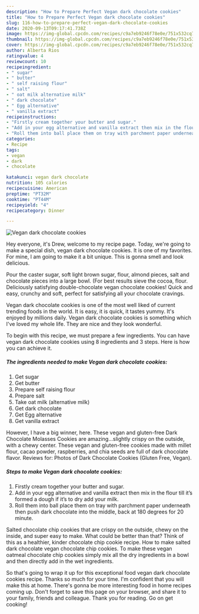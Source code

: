 ```yaml
---
description: "How to Prepare Perfect Vegan dark chocolate cookies"
title: "How to Prepare Perfect Vegan dark chocolate cookies"
slug: 116-how-to-prepare-perfect-vegan-dark-chocolate-cookies
date: 2020-09-13T09:17:41.738Z
image: https://img-global.cpcdn.com/recipes/c9a7eb9246f78e0e/751x532cq70/vegan-dark-chocolate-cookies-recipe-main-photo.jpg
thumbnail: https://img-global.cpcdn.com/recipes/c9a7eb9246f78e0e/751x532cq70/vegan-dark-chocolate-cookies-recipe-main-photo.jpg
cover: https://img-global.cpcdn.com/recipes/c9a7eb9246f78e0e/751x532cq70/vegan-dark-chocolate-cookies-recipe-main-photo.jpg
author: Alberta Rios
ratingvalue: 4
reviewcount: 10
recipeingredient:
- " sugar"
- " butter"
- " self raising flour"
- " salt"
- " oat milk alternative milk"
- " dark chocolate"
- " Egg alternative"
- " vanilla extract"
recipeinstructions:
- "Firstly cream together your butter and sugar."
- "Add in your egg alternative and vanilla extract then mix in the flour till it’s formed a dough if it’s to dry add your milk."
- "Roll them into ball place them on tray with parchment paper underneath then push dark chocolate into the middle, back at 180 degrees for 20 minute."
categories:
- Recipe
tags:
- vegan
- dark
- chocolate

katakunci: vegan dark chocolate 
nutrition: 105 calories
recipecuisine: American
preptime: "PT32M"
cooktime: "PT44M"
recipeyield: "4"
recipecategory: Dinner

---
```



![Vegan dark chocolate cookies](https://img-global.cpcdn.com/recipes/c9a7eb9246f78e0e/751x532cq70/vegan-dark-chocolate-cookies-recipe-main-photo.jpg)

Hey everyone, it's Drew, welcome to my recipe page. Today, we're going to make a special dish, vegan dark chocolate cookies. It is one of my favorites. For mine, I am going to make it a bit unique. This is gonna smell and look delicious.

Pour the caster sugar, soft light brown sugar, flour, almond pieces, salt and chocolate pieces into a large bowl. (For best results sieve the cocoa, flour. Deliciously satisfying double-chocolate vegan chocolate cookies! Quick and easy, crunchy and soft, perfect for satisfying all your chocolate cravings.

Vegan dark chocolate cookies is one of the most well liked of current trending foods in the world. It is easy, it is quick, it tastes yummy. It's enjoyed by millions daily. Vegan dark chocolate cookies is something which I've loved my whole life. They are nice and they look wonderful.


To begin with this recipe, we must prepare a few ingredients. You can have vegan dark chocolate cookies using 8 ingredients and 3 steps. Here is how you can achieve it.

<!--inarticleads1-->

##### The ingredients needed to make Vegan dark chocolate cookies:

1. Get  sugar
1. Get  butter
1. Prepare  self raising flour
1. Prepare  salt
1. Take  oat milk (alternative milk)
1. Get  dark chocolate
1. Get  Egg alternative
1. Get  vanilla extract


However, I have a big winner, here. These vegan and gluten-free Dark Chocolate Molasses Cookies are amazing…slightly crispy on the outside, with a chewy center. These vegan and gluten-free cookies made with millet flour, cacao powder, raspberries, and chia seeds are full of dark chocolate flavor. Reviews for: Photos of Dark Chocolate Cookies (Gluten Free, Vegan). 

<!--inarticleads2-->

##### Steps to make Vegan dark chocolate cookies:

1. Firstly cream together your butter and sugar.
1. Add in your egg alternative and vanilla extract then mix in the flour till it’s formed a dough if it’s to dry add your milk.
1. Roll them into ball place them on tray with parchment paper underneath then push dark chocolate into the middle, back at 180 degrees for 20 minute.


Salted chocolate chip cookies that are crispy on the outside, chewy on the inside, and super easy to make. What could be better than that? Think of this as a healthier, kinder chocolate chip cookie recipe. How to make salted dark chocolate vegan chocolate chip cookies. To make these vegan oatmeal chocolate chip cookies simply mix all the dry ingredients in a bowl and then directly add in the wet ingredients. 

So that's going to wrap it up for this exceptional food vegan dark chocolate cookies recipe. Thanks so much for your time. I'm confident that you will make this at home. There's gonna be more interesting food in home recipes coming up. Don't forget to save this page on your browser, and share it to your family, friends and colleague. Thank you for reading. Go on get cooking!
